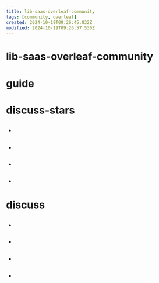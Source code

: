 ```yaml
---
title: lib-saas-overleaf-community
tags: [community, overleaf]
created: 2024-10-19T09:26:45.832Z
modified: 2024-10-19T09:26:57.530Z
---
```


# lib-saas-overleaf-community

# guide

# discuss-stars
- ## 

- ## 

- ## 

- ## 
# discuss
- ## 

- ## 

- ## 

- ## 
